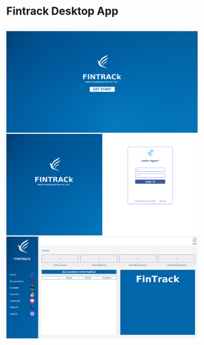 <h1>Fintrack Desktop App</h1><br/>
<img src="https://github.com/duressa-feyissa/FinTrack/blob/main/Screenshot%20from%202023-06-14%2022-33-38.png">
<img src="https://github.com/duressa-feyissa/FinTrack/blob/main/Screenshot%20from%202023-06-14%2022-33-52.png">
<img src="https://github.com/duressa-feyissa/FinTrack/blob/main/Screenshot%20from%202023-06-14%2022-35-34.png">

